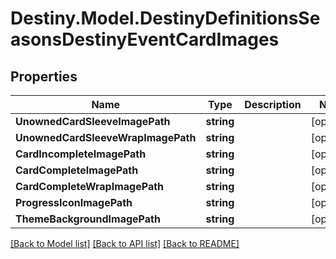 # Destiny.Model.DestinyDefinitionsSeasonsDestinyEventCardImages

## Properties

Name | Type | Description | Notes
------------ | ------------- | ------------- | -------------
**UnownedCardSleeveImagePath** | **string** |  | [optional] 
**UnownedCardSleeveWrapImagePath** | **string** |  | [optional] 
**CardIncompleteImagePath** | **string** |  | [optional] 
**CardCompleteImagePath** | **string** |  | [optional] 
**CardCompleteWrapImagePath** | **string** |  | [optional] 
**ProgressIconImagePath** | **string** |  | [optional] 
**ThemeBackgroundImagePath** | **string** |  | [optional] 

[[Back to Model list]](../README.md#documentation-for-models) [[Back to API list]](../README.md#documentation-for-api-endpoints) [[Back to README]](../README.md)

